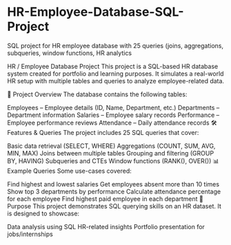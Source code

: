 # HR-Employee-Database-SQL-Project

SQL project for HR employee database with 25 queries (joins, aggregations, subqueries, window functions, HR analytics

HR / Employee Database Project
This project is a SQL-based HR database system created for portfolio and learning purposes.
It simulates a real-world HR setup with multiple tables and queries to analyze employee-related data.

📂 Project Overview
The database contains the following tables:

Employees – Employee details (ID, Name, Department, etc.)
Departments – Department information
Salaries – Employee salary records
Performance – Employee performance reviews
Attendance – Daily attendance records
🛠️ Features & Queries
The project includes 25 SQL queries that cover:

Basic data retrieval (SELECT, WHERE)
Aggregations (COUNT, SUM, AVG, MIN, MAX)
Joins between multiple tables
Grouping and filtering (GROUP BY, HAVING)
Subqueries and CTEs
Window functions (RANK(), OVER())
📊 Example Queries
Some use-cases covered:

Find highest and lowest salaries
Get employees absent more than 10 times
Show top 3 departments by performance
Calculate attendance percentage for each employee
Find highest paid employee in each department
🎯 Purpose
This project demonstrates SQL querying skills on an HR dataset.
It is designed to showcase:

Data analysis using SQL
HR-related insights
Portfolio presentation for jobs/internships
